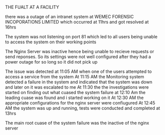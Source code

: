 THE FUALT AT A FACILITY

there was a outage of an intranet system at WEMEC FORENSIC INCOPORATIONS LIMITED which occurred at 11hrs and got resolved at 16hrs

The system was not listening on port 81 which led to all users being unable to access the system on their working points

The Nginx Server was inactive hence being unable to recieve requests or send reponses. So its settings were not well configured after they had a power outage for so long so it did not pick up

The issue was detected at 11:05 AM when one of the users attempted to access a service from the system
At 11:15 AM the Monitoring system detected a failure in the system and indicated that the system was down and later on it was escalated to me
At 11:30 the the investigations were started on finding out what cuased the system failure
at 12:10 Am the leading cuase was found  and i started working on it
At 12:30 AM the appropriate configurations for the nginx server were confiugured
At 12:45 AM the system was up and running, tests were conducted and completed at 13hrs

The main root cuase of the system failure was the inactive of the nginx server

